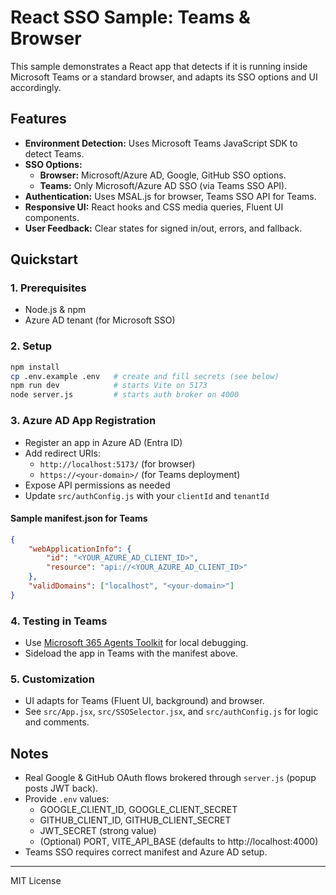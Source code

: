 
# React SSO Sample: Teams & Browser

This sample demonstrates a React app that detects if it is running inside Microsoft Teams or a standard browser, and adapts its SSO options and UI accordingly.

## Features
- **Environment Detection:** Uses Microsoft Teams JavaScript SDK to detect Teams.
- **SSO Options:**
	- **Browser:** Microsoft/Azure AD, Google, GitHub SSO options.
	- **Teams:** Only Microsoft/Azure AD SSO (via Teams SSO API).
- **Authentication:** Uses MSAL.js for browser, Teams SSO API for Teams.
- **Responsive UI:** React hooks and CSS media queries, Fluent UI components.
- **User Feedback:** Clear states for signed in/out, errors, and fallback.

## Quickstart

### 1. Prerequisites
- Node.js & npm
- Azure AD tenant (for Microsoft SSO)

### 2. Setup
```bash
npm install
cp .env.example .env   # create and fill secrets (see below)
npm run dev            # starts Vite on 5173
node server.js         # starts auth broker on 4000
```

### 3. Azure AD App Registration
- Register an app in Azure AD (Entra ID)
- Add redirect URIs:
	- `http://localhost:5173/` (for browser)
	- `https://<your-domain>/` (for Teams deployment)
- Expose API permissions as needed
- Update `src/authConfig.js` with your `clientId` and `tenantId`

#### Sample manifest.json for Teams
```json
{
	"webApplicationInfo": {
		"id": "<YOUR_AZURE_AD_CLIENT_ID>",
		"resource": "api://<YOUR_AZURE_AD_CLIENT_ID>"
	},
	"validDomains": ["localhost", "<your-domain>"]
}
```

### 4. Testing in Teams
- Use [Microsoft 365 Agents Toolkit](https://marketplace.visualstudio.com/items?itemName=TeamsDevApp.ms-teams-vscode-extension) for local debugging.
- Sideload the app in Teams with the manifest above.

### 5. Customization
- UI adapts for Teams (Fluent UI, background) and browser.
- See `src/App.jsx`, `src/SSOSelector.jsx`, and `src/authConfig.js` for logic and comments.

## Notes
- Real Google & GitHub OAuth flows brokered through `server.js` (popup posts JWT back).
- Provide `.env` values:
	- GOOGLE_CLIENT_ID, GOOGLE_CLIENT_SECRET
	- GITHUB_CLIENT_ID, GITHUB_CLIENT_SECRET
	- JWT_SECRET (strong value)
	- (Optional) PORT, VITE_API_BASE (defaults to http://localhost:4000)
- Teams SSO requires correct manifest and Azure AD setup.

---
MIT License
